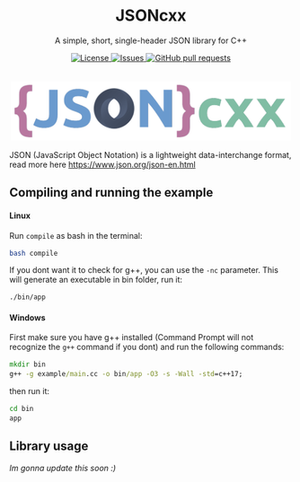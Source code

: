 <h1 align="center">JSONcxx</h2>
<p align="center">A simple, short, single-header JSON library for C++</p>
<p align="center">
	<a href="./LICENSE">
		<img alt="License" src="https://img.shields.io/badge/license-GPL-blue?color=7aca00"/>
	</a>
	<a href="https://github.com/LordOfTrident/jsoncxx/issues">
		<img alt="Issues" src="https://img.shields.io/github/issues/LordOfTrident/jsoncxx?color=0088ff"/>
	</a>
	<a href="https://github.com/LordOfTrident/jsoncxx/pulls">
		<img alt="GitHub pull requests" src="https://img.shields.io/github/issues-pr/LordOfTrident/jsoncxx?color=0088ff"/>
	</a>
	<br><br><br>
	<img width="500px" src="pic/logo.png"/>
</p>

JSON (JavaScript Object Notation) is a lightweight data-interchange format, read more here https://www.json.org/json-en.html

## Compiling and running the example
#### Linux
Run `compile` as bash in the terminal:
```sh
bash compile
```
If you dont want it to check for g++, you can use the `-nc` parameter.
This will generate an executable in bin folder, run it:
```sh
./bin/app
```
#### Windows
First make sure you have g++ installed (Command Prompt will not recognize the `g++` command if you dont) and run the following commands:
```bat
mkdir bin
g++ -g example/main.cc -o bin/app -O3 -s -Wall -std=c++17;
```
then run it:
```bat
cd bin
app
```

## Library usage
*Im gonna update this soon :)*
